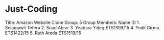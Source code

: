 # Just-Coding

Title: Amazon Website Clone
Group: 5
Group Members:
       Name                                          ID
    1. Selamawit Tefera
    2. Suad Abrar
    3. Yeabsra Yideg                            ETS1399/15
    4. Yodit Girma                              ETS1422/15
    5. Ruth Areda                               ETS1519/15
